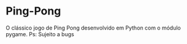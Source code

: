 # Ping-Pong
 O clássico jogo de Ping Pong desenvolvido em Python com o módulo pygame. Ps: Sujeito a bugs
